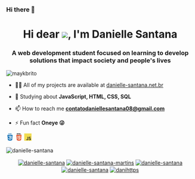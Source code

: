 ### Hi there 👋
<h1 align="center">Hi dear <img src="https://raw.githubusercontent.com/kaueMarques/kaueMarques/master/hi.gif" width="30px">, I'm Danielle Santana</h1>
<h3 align="center">A web development student focused on learning to develop solutions that impact society and people's lives</h3>
<p align="left"> <img src="https://komarev.com/ghpvc/?username=maykbrito" alt="maykbrito" /> </p>


- 👨‍💻 All of my projects are available at [danielle-santana.net.br](https://github.com/danielle-santana)

- 💬 Studying about **JavaScript, HTML, CSS, SQL**

- 📫 How to reach me **contatodaniellesantana08@gmail.com**

- ⚡ Fun fact **Oneye 😜**

<p align="left">
<img src="https://raw.githubusercontent.com/devicons/devicon/master/icons/css3/css3-plain-wordmark.svg" alt="css3"  width="20" height="20"/>
<img src="https://raw.githubusercontent.com/devicons/devicon/master/icons/html5/html5-original-wordmark.svg" alt="html5"  width="20" height="20"/>
<img src="https://raw.githubusercontent.com/devicons/devicon/master/icons/javascript/javascript-original.svg" alt="javascript" width="20" height="20"/>
</p>
<p aling="center">
  
<img src="https://github-readme-stats.vercel.app/api?username=danielle-santana&show_icons=true" alt="danielle-santana"/> 
  </p>

<p align="center">
<a href="https://codepen.io/danielle-santana" target="blank"><img align="center" src="https://cdn.jsdelivr.net/npm/simple-icons@3.0.1/icons/codepen.svg" alt="danielle-santana" height="20" width="20" /></a>
<a href="https://linkedin.com/in/danielle-santana-martins" target="blank"><img align="center" src="https://cdn.jsdelivr.net/npm/simple-icons@3.0.1/icons/linkedin.svg" alt="danielle-santana-martins" height="20" width="20" /></a>
<a href="https://stackoverflow.com/danielle-santana" target="blank"><img align="center" src="https://cdn.jsdelivr.net/npm/simple-icons@3.0.1/icons/stackoverflow.svg" alt="danielle-santana" height="20" width="20" /></a>
<a href="https://codesandbox.com/danielle-santana" target="blank"><img align="center" src="https://cdn.jsdelivr.net/npm/simple-icons@3.0.1/icons/codesandbox.svg" alt="danielle-santana" height="20" width="20" /></a>
<a href="https://instagram.com/danihttps" target="blank"><img align="center" src="https://cdn.jsdelivr.net/npm/simple-icons@3.0.1/icons/instagram.svg" alt="danihttps" height="20" width="20" /></a>
</p>
